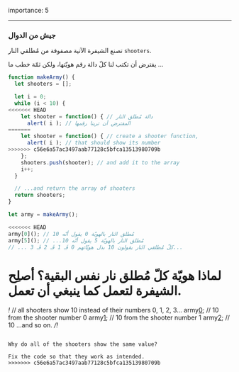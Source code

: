 importance: 5

---

### جيش من الدوال

تصنع الشيفرة الآتية مصفوفة من مُطلقي النار `‎shooters‎`.

يفترض أن تكتب لنا كلّ دالة رقم هويّتها، ولكن ثمّة خطب ما ...

```js run
function makeArmy() {
  let shooters = [];

  let i = 0;
  while (i < 10) {
<<<<<<< HEAD
    let shooter = function() { // دالة مُطلق النار
      alert( i ); // المفترض أن ترينا رقمها
=======
    let shooter = function() { // create a shooter function,
      alert( i ); // that should show its number
>>>>>>> c56e6a57ac3497aab77128c5bfca13513980709b
    };
    shooters.push(shooter); // and add it to the array
    i++;
  }

  // ...and return the array of shooters
  return shooters;
}

let army = makeArmy();

<<<<<<< HEAD
army[0](); // مُطلق النار بالهويّة 0 يقول أنّه 10
army[5](); // ‫مُطلق النار بالهويّة 5 يقول أنّه 10...
// ... كلّ مُطلقي النار يقولون 10 بدل هويّاتهم 0 فَـ 1 فَـ 2 فَـ 3...

```

لماذا هويّة كلّ مُطلق نار نفس البقية؟ أصلِح الشيفرة لتعمل كما ينبغي أن تعمل.
=======
*!*
// all shooters show 10 instead of their numbers 0, 1, 2, 3...
army[0](); // 10 from the shooter number 0
army[1](); // 10 from the shooter number 1
army[2](); // 10 ...and so on.
*/!*
```

Why do all of the shooters show the same value? 

Fix the code so that they work as intended.
>>>>>>> c56e6a57ac3497aab77128c5bfca13513980709b

